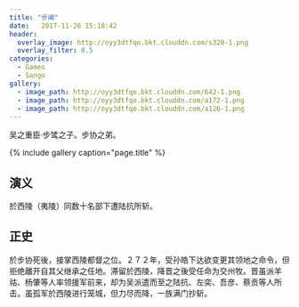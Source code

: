 ```yaml
---
title: "步阐"
date:   2017-11-26 15:18:42
header:
  overlay_image: http://oyy3dtfqo.bkt.clouddn.com/s320-1.png
  overlay_filter: 0.5
categories:
  - Games
  - Sango
gallery:
  - image_path: http://oyy3dtfqo.bkt.clouddn.com/642-1.png
  - image_path: http://oyy3dtfqo.bkt.clouddn.com/a172-1.png
  - image_path: http://oyy3dtfqo.bkt.clouddn.com/a126-1.png
---
```


吴之重臣·步骘之子。步协之弟。

{% include gallery caption="page.title" %}

## 演义

於西陵（夷陵）同数十名部下遭陆抗所斩。

## 正史

於步协死後，接掌西陵都督之位。２７２年，受孙皓下达欲变更其领地之命令，但拒绝離开自其父继承之任地。滞留於西陵，降晋之後受任命为交州牧。晋虽派羊祜、杨肇等人率领援军前来，却为吴派遣而至之陆抗、左奕、吾彦、蔡贡等人所击。虽孤军於西陵进行笼城，但力尽而降，一族满门抄斩。